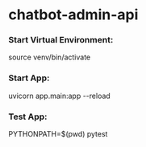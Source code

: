 # chatbot-admin-api

### Start Virtual Environment:

source venv/bin/activate

### Start App:

uvicorn app.main:app --reload

### Test App:

PYTHONPATH=$(pwd) pytest
